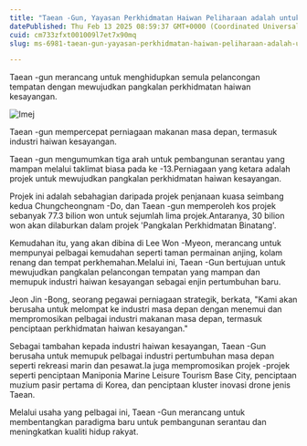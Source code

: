 ```yaml
---
title: "Taean -Gun, Yayasan Perkhidmatan Haiwan Peliharaan adalah untuk menghidupkan semula pelancongan tempatan"
datePublished: Thu Feb 13 2025 08:59:37 GMT+0000 (Coordinated Universal Time)
cuid: cm733zfxt001009l7et7x90mq
slug: ms-6981-taean-gun-yayasan-perkhidmatan-haiwan-peliharaan-adalah-untuk-menghidupkan-semula-pelancongan-tempatan

---
```



Taean -gun merancang untuk menghidupkan semula pelancongan tempatan dengan mewujudkan pangkalan perkhidmatan haiwan kesayangan.

![Imej](https://cdn.hashnode.com/res/hashnode/image/upload/v1739437174911/6182489d-5a2c-478a-b6a1-25254d4ac6dd.jpeg)

Taean -gun mempercepat perniagaan makanan masa depan, termasuk industri haiwan kesayangan.

Taean -gun mengumumkan tiga arah untuk pembangunan serantau yang mampan melalui taklimat biasa pada ke -13.Perniagaan yang ketara adalah projek untuk mewujudkan pangkalan perkhidmatan haiwan kesayangan.

Projek ini adalah sebahagian daripada projek penjanaan kuasa seimbang kedua Chungcheongnam -Do, dan Taean -gun memperoleh kos projek sebanyak 77.3 bilion won untuk sejumlah lima projek.Antaranya, 30 bilion won akan dilaburkan dalam projek 'Pangkalan Perkhidmatan Binatang'.

Kemudahan itu, yang akan dibina di Lee Won -Myeon, merancang untuk mempunyai pelbagai kemudahan seperti taman permainan anjing, kolam renang dan tempat perkhemahan.Melalui ini, Taean -Gun bertujuan untuk mewujudkan pangkalan pelancongan tempatan yang mampan dan memupuk industri haiwan kesayangan sebagai enjin pertumbuhan baru.

Jeon Jin -Bong, seorang pegawai perniagaan strategik, berkata, "Kami akan berusaha untuk melompat ke industri masa depan dengan menemui dan mempromosikan pelbagai industri makanan masa depan, termasuk penciptaan perkhidmatan haiwan kesayangan."

Sebagai tambahan kepada industri haiwan kesayangan, Taean -Gun berusaha untuk memupuk pelbagai industri pertumbuhan masa depan seperti rekreasi marin dan pesawat.Ia juga mempromosikan projek -projek seperti penciptaan Maniponia Marine Leisure Tourism Base City, penciptaan muzium pasir pertama di Korea, dan penciptaan kluster inovasi drone jenis Taean.

Melalui usaha yang pelbagai ini, Taean -Gun merancang untuk membentangkan paradigma baru untuk pembangunan serantau dan meningkatkan kualiti hidup rakyat.